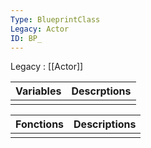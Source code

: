 ```yaml
---
Type: BlueprintClass
Legacy: Actor
ID: BP_
---
```


Legacy : [[Actor]]

| Variables | Descrptions |
| --------- | ----------- |
|           |             |

| Fonctions | Descriptions |
| --------- | ------------ |
|           |              |

